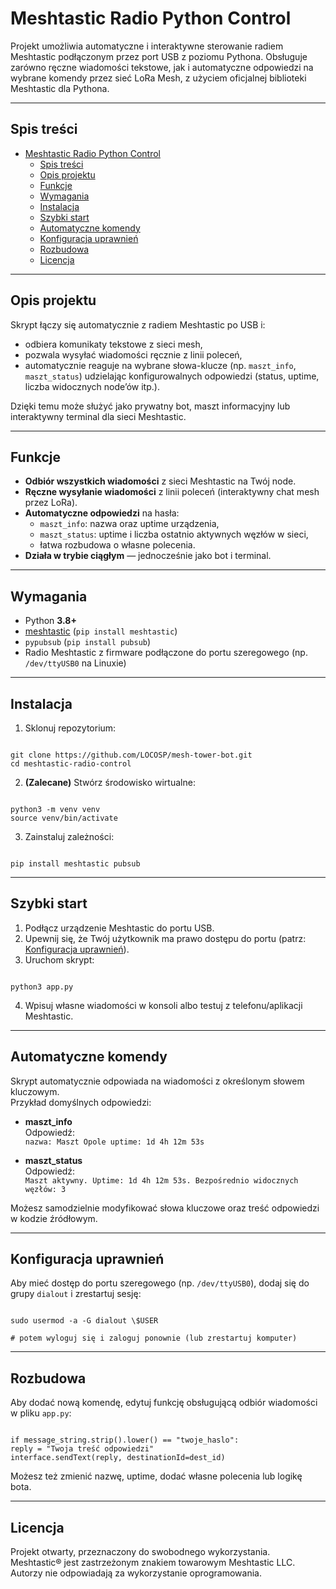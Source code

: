 # Meshtastic Radio Python Control

Projekt umożliwia automatyczne i interaktywne sterowanie radiem Meshtastic podłączonym przez port USB z poziomu Pythona. Obsługuje zarówno ręczne wiadomości tekstowe, jak i automatyczne odpowiedzi na wybrane komendy przez sieć LoRa Mesh, z użyciem oficjalnej biblioteki Meshtastic dla Pythona.

---

## Spis treści

- [Meshtastic Radio Python Control](#meshtastic-radio-python-control)
  - [Spis treści](#spis-treści)
  - [Opis projektu](#opis-projektu)
  - [Funkcje](#funkcje)
  - [Wymagania](#wymagania)
  - [Instalacja](#instalacja)
  - [Szybki start](#szybki-start)
  - [Automatyczne komendy](#automatyczne-komendy)
  - [Konfiguracja uprawnień](#konfiguracja-uprawnień)
  - [Rozbudowa](#rozbudowa)
  - [Licencja](#licencja)

---

## Opis projektu

Skrypt łączy się automatycznie z radiem Meshtastic po USB i:
- odbiera komunikaty tekstowe z sieci mesh,
- pozwala wysyłać wiadomości ręcznie z linii poleceń,
- automatycznie reaguje na wybrane słowa-klucze (np. `maszt_info`, `maszt_status`) udzielając konfigurowalnych odpowiedzi (status, uptime, liczba widocznych node’ów itp.).

Dzięki temu może służyć jako prywatny bot, maszt informacyjny lub interaktywny terminal dla sieci Meshtastic.

---

## Funkcje

- **Odbiór wszystkich wiadomości** z sieci Meshtastic na Twój node.
- **Ręczne wysyłanie wiadomości** z linii poleceń (interaktywny chat mesh przez LoRa).
- **Automatyczne odpowiedzi** na hasła:
    - `maszt_info`: nazwa oraz uptime urządzenia,
    - `maszt_status`: uptime i liczba ostatnio aktywnych węzłów w sieci,
    - łatwa rozbudowa o własne polecenia.
- **Działa w trybie ciągłym** — jednocześnie jako bot i terminal.

---

## Wymagania

- Python **3.8+**
- [meshtastic](https://github.com/meshtastic/python) (`pip install meshtastic`)
- `pypubsub` (`pip install pubsub`)
- Radio Meshtastic z firmware podłączone do portu szeregowego (np. `/dev/ttyUSB0` na Linuxie)

---

## Instalacja

1. Sklonuj repozytorium:
```

git clone https://github.com/LOCOSP/mesh-tower-bot.git
cd meshtastic-radio-control

```

2. **(Zalecane)** Stwórz środowisko wirtualne:
```

python3 -m venv venv
source venv/bin/activate

```

3. Zainstaluj zależności:
```

pip install meshtastic pubsub

```

---

## Szybki start

1. Podłącz urządzenie Meshtastic do portu USB.
2. Upewnij się, że Twój użytkownik ma prawo dostępu do portu (patrz: [Konfiguracja uprawnień](#konfiguracja-uprawnień)).
3. Uruchom skrypt:
```

python3 app.py

```
4. Wpisuj własne wiadomości w konsoli albo testuj z telefonu/aplikacji Meshtastic.

---

## Automatyczne komendy

Skrypt automatycznie odpowiada na wiadomości z określonym słowem kluczowym.  
Przykład domyślnych odpowiedzi:

- **maszt_info**  
Odpowiedź:  
`nazwa: Maszt Opole uptime: 1d 4h 12m 53s`

- **maszt_status**  
Odpowiedź:  
`Maszt aktywny. Uptime: 1d 4h 12m 53s. Bezpośrednio widocznych węzłów: 3`

Możesz samodzielnie modyfikować słowa kluczowe oraz treść odpowiedzi w kodzie źródłowym.

---

## Konfiguracja uprawnień

Aby mieć dostęp do portu szeregowego (np. `/dev/ttyUSB0`), dodaj się do grupy `dialout` i zrestartuj sesję:
```

sudo usermod -a -G dialout \$USER

# potem wyloguj się i zaloguj ponownie (lub zrestartuj komputer)

```

---

## Rozbudowa

Aby dodać nową komendę, edytuj funkcję obsługującą odbiór wiadomości w pliku `app.py`:

```

if message_string.strip().lower() == "twoje_haslo":
reply = "Twoja treść odpowiedzi"
interface.sendText(reply, destinationId=dest_id)

```

Możesz też zmienić nazwę, uptime, dodać własne polecenia lub logikę bota.

---

## Licencja

Projekt otwarty, przeznaczony do swobodnego wykorzystania.  
Meshtastic® jest zastrzeżonym znakiem towarowym Meshtastic LLC.  
Autorzy nie odpowiadają za wykorzystanie oprogramowania.